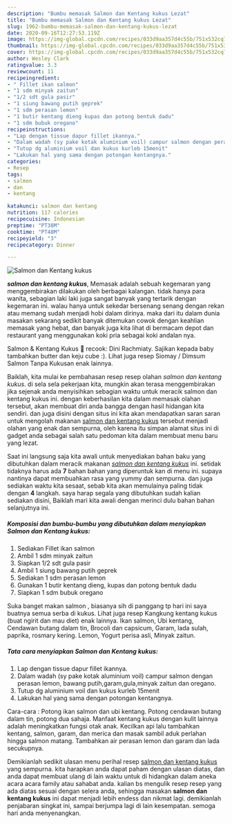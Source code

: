 ```yaml
---
description: "Bumbu memasak Salmon dan Kentang kukus Lezat"
title: "Bumbu memasak Salmon dan Kentang kukus Lezat"
slug: 1962-bumbu-memasak-salmon-dan-kentang-kukus-lezat
date: 2020-09-16T12:27:53.119Z
image: https://img-global.cpcdn.com/recipes/033d9aa357d4c55b/751x532cq70/salmon-dan-kentang-kukus-foto-resep-utama.jpg
thumbnail: https://img-global.cpcdn.com/recipes/033d9aa357d4c55b/751x532cq70/salmon-dan-kentang-kukus-foto-resep-utama.jpg
cover: https://img-global.cpcdn.com/recipes/033d9aa357d4c55b/751x532cq70/salmon-dan-kentang-kukus-foto-resep-utama.jpg
author: Wesley Clark
ratingvalue: 3.3
reviewcount: 11
recipeingredient:
- " Fillet ikan salmon"
- "1 sdm minyak zaitun"
- "1/2 sdt gula pasir"
- "1 siung bawang putih geprek"
- "1 sdm perasan lemon"
- "1 butir kentang dieng kupas dan potong bentuk dadu"
- "1 sdm bubuk oregano"
recipeinstructions:
- "Lap dengan tissue dapur fillet ikannya."
- "Dalam wadah (sy pake kotak aluminium voil) campur salmon dengan perasan lemon, bawang putih,garam,gula,minyak zaitun dan oregano."
- "Tutup dg aluminium voil dan kukus kurleb 15menit"
- "Lakukan hal yang sama dengan potongan kentangnya."
categories:
- Resep
tags:
- salmon
- dan
- kentang

katakunci: salmon dan kentang 
nutrition: 117 calories
recipecuisine: Indonesian
preptime: "PT38M"
cooktime: "PT48M"
recipeyield: "3"
recipecategory: Dinner

---
```



![Salmon dan Kentang kukus](https://img-global.cpcdn.com/recipes/033d9aa357d4c55b/751x532cq70/salmon-dan-kentang-kukus-foto-resep-utama.jpg)

<b><i>salmon dan kentang kukus</i></b>, Memasak adalah sebuah kegemaran yang menggembirakan dilakukan oleh berbagai kalangan. tidak hanya para wanita, sebagian laki laki juga sangat banyak yang tertarik dengan kegemaran ini. walau hanya untuk sekedar bersenang senang dengan rekan atau memang sudah menjadi hobi dalam dirinya. maka dari itu dalam dunia masakan sekarang sedikit banyak ditemukan cowok dengan keahlian memasak yang hebat, dan banyak juga kita lihat di bermacam depot dan restaurant yang menggunakan koki pria sebagai koki andalan nya.

Salmon &amp; Kentang Kukus 🍳 recook: Dini Rachmiaty. Sajikan kepada baby tambahkan butter dan keju cube :). Lihat juga resep Siomay / Dimsum Salmon Tanpa Kukusan enak lainnya.

Baiklah, kita mulai ke pembahasan resep resep olahan <i>salmon dan kentang kukus</i>. di sela sela pekerjaan kita, mungkin akan terasa menggembirakan jika sejenak anda menyisihkan sebagian waktu untuk meracik salmon dan kentang kukus ini. dengan keberhasilan kita dalam memasak olahan tersebut, akan membuat diri anda bangga dengan hasil hidangan kita sendiri. dan juga disini dengan situs ini kita akan mendapatkan saran saran untuk mengolah makanan <u>salmon dan kentang kukus</u> tersebut menjadi olahan yang enak dan sempurna, oleh karena itu simpan alamat situs ini di gadget anda sebagai salah satu pedoman kita dalam membuat menu baru yang lezat.


Saat ini langsung saja kita awali untuk menyediakan bahan baku yang dibutuhkan dalam meracik makanan <u><i>salmon dan kentang kukus</i></u> ini. setidak tidaknya harus ada <b>7</b> bahan bahan yang diperuntuk kan di menu ini. supaya nantinya dapat membuahkan rasa yang yummy dan sempurna. dan juga sediakan waktu kita sesaat, sebab kita akan memulainya paling tidak dengan <b>4</b> langkah. saya harap segala yang dibutuhkan sudah kalian sediakan disini, Baiklah mari kita awali dengan merinci dulu bahan bahan selanjutnya ini.

<!--inarticleads1-->

##### Komposisi dan bumbu-bumbu yang dibutuhkan dalam menyiapkan Salmon dan Kentang kukus:

1. Sediakan  Fillet ikan salmon
1. Ambil 1 sdm minyak zaitun
1. Siapkan 1/2 sdt gula pasir
1. Ambil 1 siung bawang putih geprek
1. Sediakan 1 sdm perasan lemon
1. Gunakan 1 butir kentang dieng, kupas dan potong bentuk dadu
1. Siapkan 1 sdm bubuk oregano


Suka banget makan salmon , biasanya sih di panggang tp hari ini saya buatnya semua serba di kukus. Lihat juga resep Kangkung kentang kukus (buat ngirit dan mau diet) enak lainnya. Ikan salmon, Ubi kentang, Cendawan butang dalam tin, Brocoli dan capsicum, Garam, lada sulah, paprika, rosmary kering. Lemon, Yogurt perisa asli, Minyak zaitun. 

<!--inarticleads2-->

##### Tata cara menyiapkan Salmon dan Kentang kukus:

1. Lap dengan tissue dapur fillet ikannya.
1. Dalam wadah (sy pake kotak aluminium voil) campur salmon dengan perasan lemon, bawang putih,garam,gula,minyak zaitun dan oregano.
1. Tutup dg aluminium voil dan kukus kurleb 15menit
1. Lakukan hal yang sama dengan potongan kentangnya.


Cara-cara : Potong ikan salmon dan ubi kentang. Potong cendawan butang dalam tin, potong dua sahaja. Manfaat kentang kukus dengan kulit lainnya adalah meningkatkan fungsi otak anak. Kecilkan api lalu tambahkan kentang, salmon, garam, dan merica dan masak sambil aduk perlahan hingga salmon matang. Tambahkan air perasan lemon dan garam dan lada secukupnya. 

Demikianlah sedikit ulasan menu perihal resep <u>salmon dan kentang kukus</u> yang sempurna. kita harapkan anda dapat paham dengan ulasan diatas, dan anda dapat membuat ulang di lain waktu untuk di hidangkan dalam aneka acara acara family atau sahabat anda. kalian bs mengulik resep resep yang ada diatas sesuai dengan selera anda, sehingga masakan <b>salmon dan kentang kukus</b> ini dapat menjadi lebih endess dan nikmat lagi. demikianlah penjabaran singkat ini, sampai berjumpa lagi di lain kesempatan. semoga hari anda menyenangkan.
